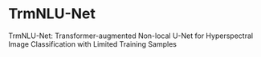# TrmNLU-Net
TrmNLU-Net: Transformer-augmented Non-local U-Net for Hyperspectral Image Classification with Limited Training Samples

